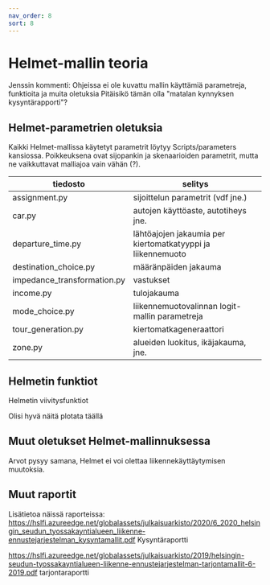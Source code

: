 ```yaml
---
nav_order: 8
sort: 8
---
```


# Helmet-mallin teoria

Jenssin kommenti: Ohjeissa ei ole kuvattu mallin käyttämiä parametreja, funktioita ja muita oletuksia
Pitäisikö tämän olla "matalan kynnyksen kysyntärapporti"?

## Helmet-parametrien oletuksia
Kaikki Helmet-mallissa käytetyt parametrit löytyy Scripts/parameters kansiossa. Poikkeuksena ovat sijopankin ja skenaarioiden parametrit, mutta ne vaikkuttavat malliajoa vain vähän (?).

| tiedosto                    | selitys                                                          |
|-----------------------------|------------------------------------------------------------------|
| assignment.py               | sijoittelun parametrit (vdf jne.)                                |
| car.py                      | autojen käyttöaste, autotiheys jne.                              |
| departure_time.py           | lähtöajojen jakaumia per kiertomatkatyyppi ja liikennemuoto      |
| destination_choice.py       | määränpäiden jakauma                                             |
| impedance_transformation.py | vastukset                                                        |
| income.py                   | tulojakauma                                                      |
| mode_choice.py              | liikennemuotovalinnan logit-mallin parametreja                   |
| tour_generation.py          | kiertomatkageneraattori                                          |
| zone.py                     | alueiden luokitus, ikäjakauma, jne.                              |

## Helmetin funktiot
Helmetin viivitysfunktiot

Olisi hyvä näitä plotata täällä

## Muut oletukset Helmet-mallinnuksessa
Arvot pysyy samana, Helmet ei voi olettaa liikennekäyttäytymisen muutoksia. 

## Muut raportit
Lisätietoa näissä raporteissa:
https://hslfi.azureedge.net/globalassets/julkaisuarkisto/2020/6_2020_helsingin_seudun_tyossakayntialueen_liikenne-ennustejarjestelman_kysyntamallit.pdf Kysyntäraportti

https://hslfi.azureedge.net/globalassets/julkaisuarkisto/2019/helsingin-seudun-tyossakayntialueen-liikenne-ennustejarjestelman-tarjontamallit-6-2019.pdf
tarjontaraportti

